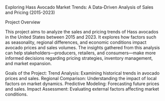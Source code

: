
Exploring Hass Avocado Market Trends: A Data-Driven Analysis of Sales and Pricing (2015-2023)

Project Overview

This project aims to analyze the sales and pricing trends of Hass avocados in the United States between 2015 and 2023. It explores how factors such as seasonality, regional differences, and economic conditions impact avocado prices and sales volumes. The insights gathered from this analysis can help stakeholders—producers, retailers, and consumers—make more informed decisions regarding pricing strategies, inventory management, and market expansion.

Goals of the Project:
Trend Analysis: Examining historical trends in avocado prices and sales.
Regional Comparison: Understanding the impact of local factors on market dynamics.
Predictive Modeling: Forecasting future prices and sales.
Impact Assessment: Evaluating external factors affecting market conditions.
